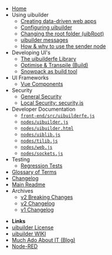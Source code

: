 * [Home](/)
* Using uibuilder
  * [Creating data-driven web apps](web-app-workflow.md)
  * [Configuring uibuilder](uib-configuration.md)
  * [Changing the root folder (uibRoot)](changing-uibroot.md)
  * [uibuilder messages](pre-defined-msgs.md "Catalogue of messages and properties")
  * [How & why to use the sender node](sender-node.md)
* Developing UI's
  * [The uibuilderfe Library](front-end-library.md)
  * [Optimise & Transpile (Build)](front-end-builds.md)
  * [Snowpack as build tool](front-end-build-snowpack.md)
* UI Frameworks
  * [Vue Components](vue-component-handling.md)
* Security
  * [General Security](security.md)
  * [Local Security: security.js](securityjs.md)
* Developer Documentation
  * [`front-end/src/uibuilderfe.js`](uibuilderfe-js.md)
  * [`nodes/uibuilder.js`](uibuilder-js.md)
  * [`nodes/uibuilder.html`](uibuilder-html.md)
  * [`nodes/uiblib.js`](uiblib-js.md)
  * [`nodes/tilib.js`](tilib-js.md)
  * [`nodes/web.js`](web-js.md)
  * [`nodes/sockets.js`](sockets-js.md)
* Testing
  * [Regression Tests](regression-tests.md)
* [Glossary of Terms](glossary.md)
* [Changelog](changelog)
* [Main Readme](uibhome)
* Archives
  * [v2 Breaking Changes](v2-breaking-changes.md)
  * [v2 Changelog](CHANGELOG-v2.md)
  * [v1 Changelog](CHANGELOG-v1.md)

- **Links**
- [uibuilder License](https://github.com/TotallyInformation/node-red-contrib-uibuilder/blob/main/LICENSE)
- [uibuilder WIKI](https://github.com/TotallyInformation/node-red-contrib-uibuilder/wiki)
- [Much Ado About IT (Blog)](https://it.knightnet.org.uk)
- [Node-RED](https://nodered.org/)